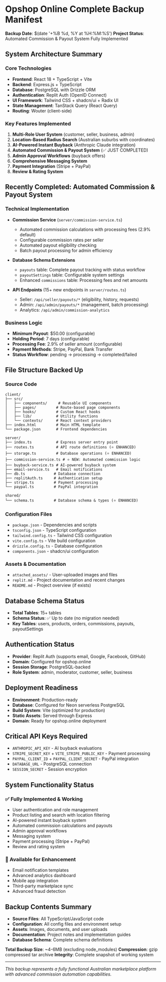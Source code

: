 # Opshop Online Complete Backup Manifest
**Backup Date**: $(date '+%B %d, %Y at %H:%M:%S')
**Project Status**: Automated Commission & Payout System Fully Implemented

## System Architecture Summary

### Core Technologies
- **Frontend**: React 18 + TypeScript + Vite
- **Backend**: Express.js + TypeScript 
- **Database**: PostgreSQL with Drizzle ORM
- **Authentication**: Replit Auth (OpenID Connect)
- **UI Framework**: Tailwind CSS + shadcn/ui + Radix UI
- **State Management**: TanStack Query (React Query)
- **Routing**: Wouter (client-side)

### Key Features Implemented
1. **Multi-Role User System** (customer, seller, business, admin)
2. **Location-Based Radius Search** (Australian suburbs with coordinates)
3. **AI-Powered Instant Buyback** (Anthropic Claude integration)
4. **Automated Commission & Payout System** (✅ JUST COMPLETED)
5. **Admin Approval Workflows** (buyback offers)
6. **Comprehensive Messaging System**
7. **Payment Integration** (Stripe + PayPal)
8. **Review & Rating System**

## Recently Completed: Automated Commission & Payout System

### Technical Implementation
- **Commission Service** (`server/commission-service.ts`)
  - Automated commission calculations with processing fees (2.9% default)
  - Configurable commission rates per seller
  - Automated payout eligibility checking
  - Batch payout processing for admin efficiency

- **Database Schema Extensions**
  - `payouts` table: Complete payout tracking with status workflow
  - `payoutSettings` table: Configurable system settings
  - Enhanced `commissions` table: Processing fees and net amounts

- **API Endpoints** (15+ new endpoints in `server/routes.ts`)
  - Seller: `/api/seller/payouts/*` (eligibility, history, requests)
  - Admin: `/api/admin/payouts/*` (management, batch processing)
  - Analytics: `/api/admin/commission-analytics`

### Business Logic
- **Minimum Payout**: $50.00 (configurable)
- **Holding Period**: 7 days (configurable) 
- **Processing Fee**: 2.9% of seller amount (configurable)
- **Payment Methods**: Stripe, PayPal, Bank Transfer
- **Status Workflow**: pending → processing → completed/failed

## File Structure Backed Up

### Source Code
```
client/
├── src/
│   ├── components/     # Reusable UI components
│   ├── pages/         # Route-based page components
│   ├── hooks/         # Custom React hooks
│   ├── lib/           # Utility functions
│   └── contexts/      # React context providers
├── index.html         # Main HTML template
└── package.json       # Frontend dependencies

server/
├── index.ts           # Express server entry point
├── routes.ts          # API route definitions (⭐ ENHANCED)
├── storage.ts         # Database operations (⭐ ENHANCED)
├── commission-service.ts # ⭐ NEW: Automated commission logic
├── buyback-service.ts # AI-powered buyback system
├── email-service.ts   # Email notifications
├── db.ts             # Database connection
├── replitAuth.ts     # Authentication setup
├── stripe.ts         # Payment processing
└── paypal.ts         # PayPal integration

shared/
└── schema.ts         # Database schema & types (⭐ ENHANCED)
```

### Configuration Files
- `package.json` - Dependencies and scripts
- `tsconfig.json` - TypeScript configuration
- `tailwind.config.ts` - Tailwind CSS configuration
- `vite.config.ts` - Vite build configuration
- `drizzle.config.ts` - Database configuration
- `components.json` - shadcn/ui configuration

### Assets & Documentation
- `attached_assets/` - User-uploaded images and files
- `replit.md` - Project documentation and recent changes
- `README.md` - Project overview (if exists)

## Database Schema Status
- **Total Tables**: 15+ tables
- **Schema Status**: ✅ Up to date (no migration needed)
- **Key Tables**: users, products, orders, commissions, payouts, payoutSettings

## Authentication Status
- **Provider**: Replit Auth (supports email, Google, Facebook, GitHub)
- **Domain**: Configured for opshop.online
- **Session Storage**: PostgreSQL-backed
- **Role System**: admin, moderator, customer, seller, business

## Deployment Readiness
- **Environment**: Production-ready
- **Database**: Configured for Neon serverless PostgreSQL
- **Build System**: Vite (optimized for production)
- **Static Assets**: Served through Express
- **Domain**: Ready for opshop.online deployment

## Critical API Keys Required
- `ANTHROPIC_API_KEY` - AI buyback evaluations
- `STRIPE_SECRET_KEY` + `VITE_STRIPE_PUBLIC_KEY` - Payment processing
- `PAYPAL_CLIENT_ID` + `PAYPAL_CLIENT_SECRET` - PayPal integration
- `DATABASE_URL` - PostgreSQL connection
- `SESSION_SECRET` - Session encryption

## System Functionality Status

### ✅ Fully Implemented & Working
- User authentication and role management
- Product listing and search with location filtering
- AI-powered instant buyback system
- Automated commission calculations and payouts
- Admin approval workflows
- Messaging system
- Payment processing (Stripe + PayPal)
- Review and rating system

### 🔧 Available for Enhancement
- Email notification templates
- Advanced analytics dashboard
- Mobile app integration
- Third-party marketplace sync
- Advanced fraud detection

## Backup Contents Summary
- **Source Files**: All TypeScript/JavaScript code
- **Configuration**: All config files and environment setup
- **Assets**: Images, documents, and user uploads
- **Documentation**: Project notes and implementation guides
- **Database Schema**: Complete schema definitions

**Total Backup Size**: ~4-6MB (excluding node_modules)
**Compression**: gzip compressed tar archive
**Integrity**: Complete snapshot of working system

---
*This backup represents a fully functional Australian marketplace platform with advanced commission automation capabilities.*